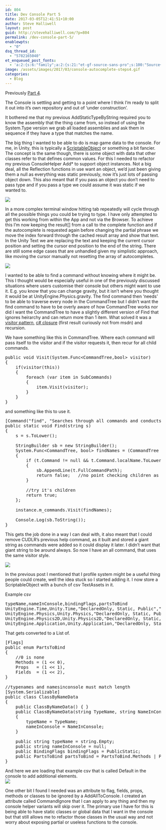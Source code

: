 ```yaml
---
id: 804
title: Dev Console Part 5
date: 2017-03-05T12:41:51+10:00
author: Steve Halliwell
layout: post
guid: http://stevehalliwell.com/?p=804
permalink: /dev-console-part-5/
enablewpts:
  - "0"
dsq_thread_id:
  - "5782165040"
et_enqueued_post_fonts:
  - 'a:2:{s:6:"family";a:2:{s:21:"et-gf-source-sans-pro";s:100:"Source+Sans+Pro:200,200italic,300,300italic,regular,italic,600,600italic,700,700italic,900,900italic";s:10:"et-gf-lato";s:75:"Lato:100,100italic,300,300italic,regular,italic,700,700italic,900,900italic";}s:6:"subset";a:7:{i:0;s:8:"cyrillic";i:1;s:5:"greek";i:2;s:10:"vietnamese";i:3;s:5:"latin";i:4;s:9:"greek-ext";i:5;s:9:"latin-ext";i:6;s:12:"cyrillic-ext";}}'
image: /assets/images/2017/03/console-autocomplete-steps4.gif
categories:
  - Blog
---
```

Previously [Part 4](http://stevehalliwell.com/dev-console-part-4/).

The Console is settling and getting to a point where I think I&#8217;m ready to split it out into it&#8217;s own repository and out of &#8216;under construction&#8217;.

It bothered me that my previous AddStaticTypeByString required you to know the assembly that the thing came from, so instead of using the System.Type version we grab all loaded assemblies and ask them in sequence if they have a type that matches the name.

The big thing I wanted to be able to do is map game data to the console. For me, in Unity, this is typically a [ScriptableObject](https://docs.unity3d.com/ScriptReference/ScriptableObject.html) or something a bit fancier. The concept is the same though, there is some object with data that other classes refer to that defines common values. For this I needed to refactor my previous ConsoleHelper Add* to support object instances. Not a big deal, all the Reflection functions in use want an object, we&#8217;d just been giving them a null as everything was static previously, now it&#8217;s just lots of passing object down. This also meant that if you pass an object you don&#8217;t need to pass type and if you pass a type we could assume it was static if we wanted to.

![](../assets/images/2017/03/console-instance-value.gif) 

In a more complex terminal window hitting tab repeatedly will cycle through all the possible things you could be trying to type. I have only attempted to get this working from within the App and not via the Browser. To achieve this I&#8217;m now keeping the result[] from a call to the complete function and if the autocomplete is requested again before changing the partial phrase we move the index forward through the cached result array and show that text. In the Unity Text we are replacing the text and keeping the current cursor position and setting the cursor end position to the end of the string. There are still some edge cases that are unhandled given my simplistic approach, like moving the cursor manually not resetting the array of autocompletes.

![](/assets/images/2017/03/console-autocomplete-steps4.gif)

I wanted to be able to find a command without knowing where it might be. This I thought would be especially useful in one of the previously discussed situations where users customise their console but others might want to use it. E.g. you know that you can change gravity, but it isn&#8217;t where you thought it would be at UnityEngine.Physics.gravity. The find command then &#8216;needs&#8217; to be able to traverse every node in the CommandTree but I didn&#8217;t want the find command to have to be overly aware of how CommandTree works nor did I want the CommandTree to have a slightly different version of Find that ignores heirarchy and can return more than 1 item. What solved it was a [visitor pattern](https://en.wikipedia.org/wiki/Visitor_pattern), [c# closure](http://www.codethinked.com/c-closures-explained) (first result curiously not from msdn) and recursion.

We have something like this in CommandTree. Where each command will pass itself to the visitor and if the visitor requests it, then recur for all child commands.

<pre class="lang:default decode:true">public void Visit(System.Func&lt;CommandTree,bool&gt; visitor)
{
    if(visitor(this))
    {
        foreach (var item in SubCommands)
        {
            item.Visit(visitor);
        }
    }
}</pre>

and something like this to use it.

<pre class="lang:default decode:true">[Command("find", "Searches through all commands and conducts a partial match against the given string", false)]
public static void Find(string s)
{
    s = s.ToLower();

    StringBuilder sb = new StringBuilder();
    System.Func&lt;CommandTree, bool&gt; findNames = (CommandTree t) =&gt;
    {
        if (t.Command != null && t.Command.localName.ToLower().Contains(s))
        {
            sb.AppendLine(t.FullCommandPath);
            return false;   //no point checking children as they will match this already
        }

        //try it's children
        return true;
    };

    instance.m_commands.Visit(findNames);

    Console.Log(sb.ToString());
}</pre>

This gets the job done in a way I can deal with, it also meant that I could remove CUDLR&#8217;s previous help command, as it built and stored a giant string as commands were added so it could display it later. I didn&#8217;t want that giant string to be around always. So now I have an all command, that uses the same visitor style.

![](/assets/images/2017/03/console-find.gif)

In the previous post I mentioned that I profile system might be a useful thing people could create, well the idea stuck so I started adding it. I now store a ScriptableObject with a bunch of csv TextAssets in it.

Example csv

<pre class="lang:default decode:true ">typeName,nameInConsole,bindingFlags,partsToBind
UnityEngine.Time,Unity.Time,"DeclaredOnly, Static, Public","Methods, Props, Fields"
UnityEngine.Physics,Unity.Physics,"DeclaredOnly, Static, Public","Methods, Props, Fields"
UnityEngine.Physics2D,Unity.Physics2D,"DeclaredOnly, Static, Public","Methods, Props, Fields"
UnityEngine.Application,Unity.Application,"DeclaredOnly, Static, Public","Methods, Props, Fields"
</pre>

That gets converted to a List of.

<pre class="lang:default decode:true ">[Flags]
public enum PartsToBind
{
	//0 is none
	Methods = (1 &lt;&lt; 0),
	Props 	= (1 &lt;&lt; 1),
	Fields 	= (1 &lt;&lt; 2),
}

//typenames and namesinconsole must match length
[System.Serializable]
public class ClassByNameData
{
    public ClassByNameData() { }
    public ClassByNameData(string TypeName, string NameInConsole = null)
    {
        typeName = TypeName;
        nameInConsole = NameInConsole;
    }

    public string typeName = string.Empty;
	public string nameInConsole = null;
	public BindingFlags bindingFlags = PublicStatic;
	public PartsToBind partsToBind = PartsToBind.Methods | PartsToBind.Fields | PartsToBind.Props;
}</pre>

And here we are loading that example csv that is called Default in the console to add additional elements.  
![](/assets/images/2017/03/console-profile-example-2.gif)

One other bit I found I needed was an attribute to flag, fields, props, methods or classes to be ignored by a AddAllToConsole. I created an attribute called CommandIgnore that I can apply to any thing and then my console helper variants will skip over it. The primary use I have for this is being able to have static classes or global data that I want in the console but that still allows me to refactor those classes in the usual way and not worry about exposing partial or useless functions to the console.